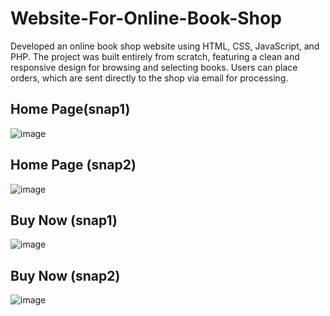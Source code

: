 # Website-For-Online-Book-Shop
Developed an online book shop website using HTML, CSS, JavaScript, and PHP. The project was built entirely from scratch, featuring a clean and responsive design for browsing and selecting books. Users can place orders, which are sent directly to the shop via email for processing.
## Home Page(snap1)
![image](https://github.com/user-attachments/assets/71d40696-e74c-4b02-96cd-7c07c5d98621)
## Home Page (snap2)
![image](https://github.com/user-attachments/assets/a16cf024-2bea-4fb4-b2e3-cd1fb29d1429)
## Buy Now (snap1)
![image](https://github.com/user-attachments/assets/1c37b013-5bfc-46f1-83b9-82b56491a466)
## Buy Now (snap2)
![image](https://github.com/user-attachments/assets/79a9455a-0b05-4f17-9543-b3e3dd179892)

